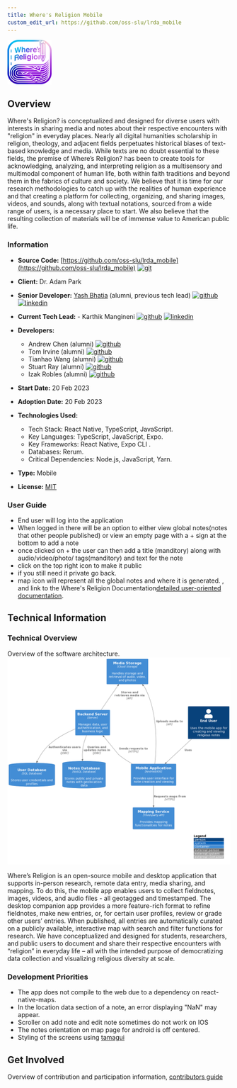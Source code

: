 ```yaml
---
title: Where's Religion Mobile
custom_edit_url: https://github.com/oss-slu/lrda_mobile
---
```



![Alt](100x100.png)

## Overview

 Where's Religion? is conceptualized and designed for diverse users with interests in sharing media and notes about their respective encounters with "religion" in everyday places. Nearly all digital humanities scholarship in religion, theology, and adjacent fields perpetuates historical biases of text-based knowledge and media. While texts are no doubt essential to these fields, the premise of Where’s Religion? has been to create tools for acknowledging, analyzing, and interpreting religion as a multisensory and multimodal component of human life, both within faith traditions and beyond them in the fabrics of culture and society. We believe that it is time for our research methodologies to catch up with the realities of human experience and that creating a platform for collecting, organizing, and sharing images, videos, and sounds, along with textual notations, sourced from a wide range of users, is a necessary place to start. We also believe that the resulting collection of materials will be of immense value to American public life.

### Information

- **Source Code:** [https://github.com/oss-slu/lrda_mobile](https://github.com/oss-slu/lrda_mobile) [<img src="/img/git-alt.svg" alt="git" width="25" height="25" />](https://github.com/oss-slu/lrda_mobile)
- **Client:** Dr. Adam Park
- **Senior Developer:** [Yash Bhatia](https://yashb196.github.io/yashb196/) (alumni, previous tech lead) [<img src="/img/github.svg" alt="github" width="25" height="25" />](https://github.com/yashb196) [<img src="/img/linkedin.svg" alt="linkedin" width="25" height="25" />]( https://www.linkedin.com/in/yashbhatia238/)

- **Current Tech Lead:** - Karthik Mangineni [<img src="/img/github.svg" alt="github" width="25" height="25" />](https://github.com/rcAsironman) [<img src="/img/linkedin.svg" alt="linkedin" width="25" height="25" />](https://www.linkedin.com/in/karthik-mangineni-086a49234)
- **Developers:**
  - Andrew Chen (alumni) [<img src="/img/github.svg" alt="github" width="25" height="25" />](https://github.com/AndchooChen)
  - Tom Irvine (alumni) [<img src="/img/github.svg" alt="github" width="25" height="25" />](https://github.com/irvinet20) 
  - Tianhao Wang (alumni) [<img src="/img/github.svg" alt="github" width="25" height="25" />](https://github.com/SamSam9812) 
  - Stuart Ray (alumni) [<img src="/img/github.svg" alt="github" width="25" height="25" />](https://github.com/Stuartwastaken)
  - Izak Robles (alumni) [<img src="/img/github.svg" alt="github" width="25" height="25" />](https://github.com/izakrobles)

- **Start Date:** 20 Feb 2023
- **Adoption Date:** 20 Feb 2023
- **Technologies Used:** 
  - Tech Stack: React Native, TypeScript, JavaScript​​.
  - Key Languages: TypeScript, JavaScript, Expo​​​​.
  - Key Frameworks: React Native, Expo CLI ​​.
  - Databases: Rerum.
  - Critical Dependencies: Node.js, JavaScript, Yarn.
- **Type:** Mobile
- **License:** [MIT](https://opensource.org/license/mit/)

### User Guide

- End user will log into the application 
- When logged in there will be an option to either view global notes(notes that other people published) or view an empty page with a + sign at the bottom to add a note 
- once clicked on + the user can then add a title (manditory) along with audio/video/photo/ tags(manditory) and text for the note 
- click on the top right icon to make it public
- if you still need it private go back.
- map icon will represent all the global notes and where it is generated.
, and link to the Where's Religion Documentation[detailed user-oriented documentation](https://github.com/oss-slu/lrda_mobile/blob/main/README.md).

## Technical Information

### Technical Overview

Overview of the software architecture.
![Software Architecture](architecture.png)

Where’s Religion is an open-source mobile and desktop application that supports in-person research, remote data entry, media sharing, and mapping. To do this, the mobile app enables users to collect fieldnotes, images, videos, and audio files - all geotagged and timestamped. The desktop companion app provides a more feature-rich format to refine fieldnotes, make new entries, or, for certain user profiles, review or grade other users’ entries. When published, all entries are automatically curated on a publicly available, interactive map with search and filter functions for research. We have conceptualized and designed for students, researchers, and public users to document and share their respective encounters with “religion” in everyday life – all with the intended purpose of democratizing data collection and visualizing religious diversity at scale.

### Development Priorities

- The app does not compile to the web due to a dependency on react-native-maps.
- In the location data section of a note, an error displaying "NaN" may appear.
- Scroller on add note and edit note sometimes do not work on IOS
- The notes orientation on map page for android is off centered.
- Styling of the screens using [tamagui](https://tamagui.dev/)

## Get Involved

Overview of contribution and participation information, [contributors guide](https://github.com/oss-slu/lrda_mobile/blob/main/README.md)
